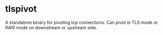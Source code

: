 # tlspivot

A standalone binary for pivoting tcp connections.
Can pivot in TLS mode or RAW mode on downstream or upstream side.
